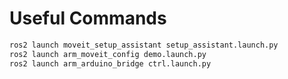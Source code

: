 # Useful Commands

```sh
ros2 launch moveit_setup_assistant setup_assistant.launch.py
ros2 launch arm_moveit_config demo.launch.py
ros2 launch arm_arduino_bridge ctrl.launch.py
```

